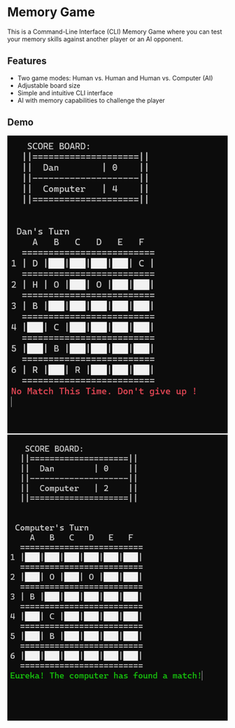 # Memory Game

This is a Command-Line Interface (CLI) Memory Game where you can test your memory skills against another player or an AI opponent.

## Features
- Two game modes: Human vs. Human and Human vs. Computer (AI)
- Adjustable board size
- Simple and intuitive CLI interface
- AI with memory capabilities to challenge the player

## Demo

![](screenshot8.png)
![](screenshot9.png)

